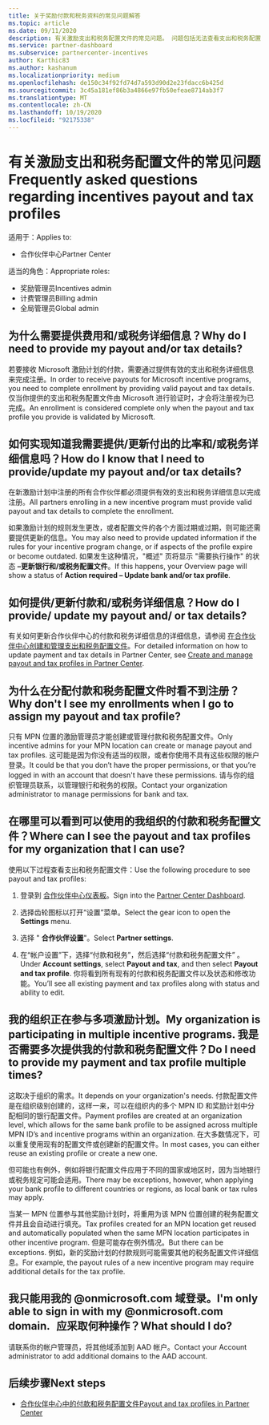```yaml
---
title: 关于奖励付款和税务资料的常见问题解答
ms.topic: article
ms.date: 09/11/2020
description: 有关激励支出和税务配置文件的常见问题。 问题包括无法查看支出和税务配置文件的原因，以及如何处理这些配置文件。
ms.service: partner-dashboard
ms.subservice: partnercenter-incentives
author: Karthic83
ms.author: kashanum
ms.localizationpriority: medium
ms.openlocfilehash: de150c34f92fd74d7a593d90d2e23fdacc6b425d
ms.sourcegitcommit: 3c45a181ef86b3a4866e97fb50efeae8714ab3f7
ms.translationtype: MT
ms.contentlocale: zh-CN
ms.lasthandoff: 10/19/2020
ms.locfileid: "92175338"
---
```

# <a name="frequently-asked-questions-regarding-incentives-payout-and-tax-profiles"></a><span data-ttu-id="a32d9-104">有关激励支出和税务配置文件的常见问题</span><span class="sxs-lookup"><span data-stu-id="a32d9-104">Frequently asked questions regarding incentives payout and tax profiles</span></span>

<span data-ttu-id="a32d9-105">适用于：</span><span class="sxs-lookup"><span data-stu-id="a32d9-105">Applies to:</span></span>

- <span data-ttu-id="a32d9-106">合作伙伴中心</span><span class="sxs-lookup"><span data-stu-id="a32d9-106">Partner Center</span></span>

<span data-ttu-id="a32d9-107">适当的角色：</span><span class="sxs-lookup"><span data-stu-id="a32d9-107">Appropriate roles:</span></span>

- <span data-ttu-id="a32d9-108">奖励管理员</span><span class="sxs-lookup"><span data-stu-id="a32d9-108">Incentives admin</span></span>
- <span data-ttu-id="a32d9-109">计费管理员</span><span class="sxs-lookup"><span data-stu-id="a32d9-109">Billing admin</span></span>
- <span data-ttu-id="a32d9-110">全局管理员</span><span class="sxs-lookup"><span data-stu-id="a32d9-110">Global admin</span></span>

## <a name="why-do-i-need-to-provide-my-payout-andor-tax-details"></a><span data-ttu-id="a32d9-111">为什么需要提供费用和/或税务详细信息？</span><span class="sxs-lookup"><span data-stu-id="a32d9-111">Why do I need to provide my payout and/or tax details?</span></span>

<span data-ttu-id="a32d9-112">若要接收 Microsoft 激励计划的付款，需要通过提供有效的支出和税务详细信息来完成注册。</span><span class="sxs-lookup"><span data-stu-id="a32d9-112">In order to receive payouts for Microsoft incentive programs, you need to complete enrollment by providing valid payout and tax details.</span></span> <span data-ttu-id="a32d9-113">仅当你提供的支出和税务配置文件由 Microsoft 进行验证时，才会将注册视为已完成。</span><span class="sxs-lookup"><span data-stu-id="a32d9-113">An enrollment is considered complete only when the payout and tax profile you provide is validated by Microsoft.</span></span>

## <a name="how-do-i-know-that-i-need-to-provideupdate-my-payout-andor-tax-details"></a><span data-ttu-id="a32d9-114">如何实现知道我需要提供/更新付出的比率和/或税务详细信息吗？</span><span class="sxs-lookup"><span data-stu-id="a32d9-114">How do I know that I need to provide/update my payout and/or tax details?</span></span>

<span data-ttu-id="a32d9-115">在新激励计划中注册的所有合作伙伴都必须提供有效的支出和税务详细信息以完成注册。</span><span class="sxs-lookup"><span data-stu-id="a32d9-115">All partners enrolling in a new incentive program must provide valid payout and tax details to complete the enrollment.</span></span>

<span data-ttu-id="a32d9-116">如果激励计划的规则发生更改，或者配置文件的各个方面过期或过期，则可能还需要提供更新的信息。</span><span class="sxs-lookup"><span data-stu-id="a32d9-116">You may also need to provide updated information if the rules for your incentive program change, or if aspects of the profile expire or become outdated.</span></span> <span data-ttu-id="a32d9-117">如果发生这种情况，"概述" 页将显示 "需要执行操作" 的状态 **–更新银行和/或税务配置文件**。</span><span class="sxs-lookup"><span data-stu-id="a32d9-117">If this happens, your Overview page will show a status of **Action required – Update bank and/or tax profile**.</span></span>

## <a name="how-do-i-provide-update-my-payout-and-or-tax-details"></a><span data-ttu-id="a32d9-118">如何提供/更新付款和/或税务详细信息？</span><span class="sxs-lookup"><span data-stu-id="a32d9-118">How do I provide/ update my payout and/ or tax details?</span></span>

<span data-ttu-id="a32d9-119">有关如何更新合作伙伴中心的付款和税务详细信息的详细信息，请参阅 [在合作伙伴中心创建和管理支出和税务配置文件](./incentives-create-and-manage-your-payout-and-tax-profiles.md)。</span><span class="sxs-lookup"><span data-stu-id="a32d9-119">For detailed information on how to update payment and tax details in Partner Center, see [Create and manage payout and tax profiles in Partner Center](./incentives-create-and-manage-your-payout-and-tax-profiles.md).</span></span>

## <a name="why-dont-i-see-my-enrollments-when-i-go-to-assign-my-payout-and-tax-profile"></a><span data-ttu-id="a32d9-120">为什么在分配付款和税务配置文件时看不到注册？</span><span class="sxs-lookup"><span data-stu-id="a32d9-120">Why don't I see my enrollments when I go to assign my payout and tax profile?</span></span>

<span data-ttu-id="a32d9-121">只有 MPN 位置的激励管理员才能创建或管理付款和税务配置文件。</span><span class="sxs-lookup"><span data-stu-id="a32d9-121">Only incentive admins for your MPN location can create or manage payout and tax profiles.</span></span> <span data-ttu-id="a32d9-122">这可能是因为你没有适当的权限，或者你使用不具有这些权限的帐户登录。</span><span class="sxs-lookup"><span data-stu-id="a32d9-122">It could be that you don’t have the proper permissions, or that you’re logged in with an account that doesn't have these permissions.</span></span> <span data-ttu-id="a32d9-123">请与你的组织管理员联系，以管理银行和税务的权限。</span><span class="sxs-lookup"><span data-stu-id="a32d9-123">Contact your organization administrator to manage permissions for bank and tax.</span></span>

## <a name="where-can-i-see-the-payout-and-tax-profiles-for-my-organization-that-i-can-use"></a><span data-ttu-id="a32d9-124">在哪里可以看到可以使用的我组织的付款和税务配置文件？</span><span class="sxs-lookup"><span data-stu-id="a32d9-124">Where can I see the payout and tax profiles for my organization that I can use?</span></span>

<span data-ttu-id="a32d9-125">使用以下过程查看支出和税务配置文件：</span><span class="sxs-lookup"><span data-stu-id="a32d9-125">Use the following procedure to see payout and tax profiles:</span></span>

1. <span data-ttu-id="a32d9-126">登录到 [合作伙伴中心仪表板](https://partner.microsoft.com/dashboard)。</span><span class="sxs-lookup"><span data-stu-id="a32d9-126">Sign into the [Partner Center Dashboard](https://partner.microsoft.com/dashboard).</span></span>

2. <span data-ttu-id="a32d9-127">选择齿轮图标以打开“设置”菜单。</span><span class="sxs-lookup"><span data-stu-id="a32d9-127">Select the gear icon to open the **Settings** menu.</span></span>

3. <span data-ttu-id="a32d9-128">选择 " **合作伙伴设置**"。</span><span class="sxs-lookup"><span data-stu-id="a32d9-128">Select **Partner settings**.</span></span>

4. <span data-ttu-id="a32d9-129">在“帐户设置”下，选择“付款和税务”，然后选择“付款和税务配置文件”  。</span><span class="sxs-lookup"><span data-stu-id="a32d9-129">Under **Account settings**, select **Payout and tax**, and then select **Payout and tax profile**.</span></span> <span data-ttu-id="a32d9-130">你将看到所有现有的付款和税务配置文件以及状态和修改功能。</span><span class="sxs-lookup"><span data-stu-id="a32d9-130">You’ll see all existing payment and tax profiles along with status and ability to edit.</span></span>

## <a name="my-organization-is-participating-in-multiple-incentive-programs-do-i-need-to-provide-my-payment-and-tax-profile-multiple-times"></a><span data-ttu-id="a32d9-131">我的组织正在参与多项激励计划。</span><span class="sxs-lookup"><span data-stu-id="a32d9-131">My organization is participating in multiple incentive programs.</span></span> <span data-ttu-id="a32d9-132">我是否需要多次提供我的付款和税务配置文件？</span><span class="sxs-lookup"><span data-stu-id="a32d9-132">Do I need to provide my payment and tax profile multiple times?</span></span>

<span data-ttu-id="a32d9-133">这取决于组织的需求。</span><span class="sxs-lookup"><span data-stu-id="a32d9-133">It depends on your organization's needs.</span></span> <span data-ttu-id="a32d9-134">付款配置文件是在组织级别创建的，这样一来，可以在组织内的多个 MPN ID 和奖励计划中分配相同的银行配置文件。</span><span class="sxs-lookup"><span data-stu-id="a32d9-134">Payment profiles are created at an organization level, which allows for the same bank profile to be assigned across multiple MPN ID’s and incentive programs within an organization.</span></span> <span data-ttu-id="a32d9-135">在大多数情况下，可以重复使用现有的配置文件或创建新的配置文件。</span><span class="sxs-lookup"><span data-stu-id="a32d9-135">In most cases, you can either reuse an existing profile or create a new one.</span></span>

<span data-ttu-id="a32d9-136">但可能也有例外，例如将银行配置文件应用于不同的国家或地区时，因为当地银行或税务规定可能会适用。</span><span class="sxs-lookup"><span data-stu-id="a32d9-136">There may be exceptions, however, when applying your bank profile to different countries or regions, as local bank or tax rules may apply.</span></span>

<span data-ttu-id="a32d9-137">当某一 MPN 位置参与其他奖励计划时，将重用为该 MPN 位置创建的税务配置文件并且会自动进行填充。</span><span class="sxs-lookup"><span data-stu-id="a32d9-137">Tax profiles created for an MPN location get reused and automatically populated when the same MPN location participates in other incentive program.</span></span> <span data-ttu-id="a32d9-138">但是可能存在例外情况。</span><span class="sxs-lookup"><span data-stu-id="a32d9-138">But there can be exceptions.</span></span> <span data-ttu-id="a32d9-139">例如，新的奖励计划的付款规则可能需要其他的税务配置文件详细信息。</span><span class="sxs-lookup"><span data-stu-id="a32d9-139">For example, the payout rules of a new incentive program may require additional details for the tax profile.</span></span>  

## <a name="im-only-able-to-sign-in-with-my-onmicrosoftcom-domain-what-should-i-do"></a><span data-ttu-id="a32d9-140">我只能用我的 @onmicrosoft.com 域登录。</span><span class="sxs-lookup"><span data-stu-id="a32d9-140">I'm only able to sign in with my @onmicrosoft.com domain.</span></span> <span data-ttu-id="a32d9-141">  应采取何种操作？</span><span class="sxs-lookup"><span data-stu-id="a32d9-141">What should I do?</span></span>

<span data-ttu-id="a32d9-142">请联系你的帐户管理员，将其他域添加到 AAD 帐户。</span><span class="sxs-lookup"><span data-stu-id="a32d9-142">Contact your Account administrator to add additional domains to the AAD account.</span></span>

## <a name="next-steps"></a><span data-ttu-id="a32d9-143">后续步骤</span><span class="sxs-lookup"><span data-stu-id="a32d9-143">Next steps</span></span>

- [<span data-ttu-id="a32d9-144">合作伙伴中心中的付款和税务配置文件</span><span class="sxs-lookup"><span data-stu-id="a32d9-144">Payout and tax profiles in Partner Center</span></span>](incentives-create-and-manage-your-payout-and-tax-profiles.md)